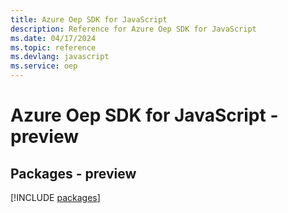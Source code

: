 ```yaml
---
title: Azure Oep SDK for JavaScript
description: Reference for Azure Oep SDK for JavaScript
ms.date: 04/17/2024
ms.topic: reference
ms.devlang: javascript
ms.service: oep
---
```

# Azure Oep SDK for JavaScript - preview
## Packages - preview
[!INCLUDE [packages](oep-index.md)]